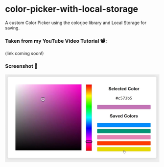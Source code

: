 # color-picker-with-local-storage
A custom Color Picker using the colorjoe library and Local Storage for saving.

### Taken from my YouTube Video Tutorial 📽️:
(link coming soon!)

### Screenshot 📸
![Color Picker screenshot](images/screenshot.jpg)
